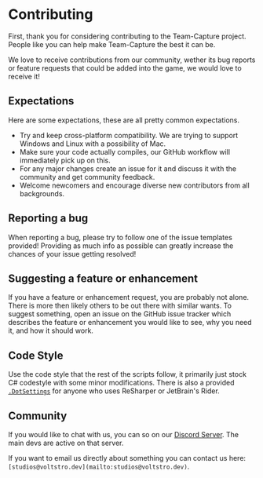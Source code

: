 # Contributing

First, thank you for considering contributing to the Team-Capture project. People like you can help make Team-Capture the best it can be.

We love to receive contributions from our community, wether its bug reports or feature requests that could be added into the game, we would love to receive it!

## Expectations

Here are some expectations, these are all pretty common expectations.

* Try and keep cross-platform compatibility. We are trying to support Windows and Linux with a possibility of Mac.
* Make sure your code actually compiles, our GitHub workflow will immediately pick up on this.
* For any major changes create an issue for it and discuss it with the community and get community feedback.
* Welcome newcomers and encourage diverse new contributors from all backgrounds.

## Reporting a bug

When reporting a bug, please try to follow one of the issue templates provided! Providing as much info as possible can greatly increase the chances of your issue getting resolved!

## Suggesting a feature or enhancement

If you have a feature or enhancement request, you are probably not alone. There is more then likely others to be out there with similar wants. To suggest something, open an issue on the GitHub issue tracker which describes the feature or enhancement you would like to see, why you need it, and how it should work.

## Code Style

Use the code style that the rest of the scripts follow, it primarily just stock C# codestyle with some minor modifications. There is also a provided [`.DotSettings`](https://github.com/Voltstro-Studios/Team-Capture/blob/master/src/Team-Capture/Team-Capture.sln.DotSettings) for anyone who uses ReSharper or JetBrain's Rider.

## Community

If you would like to chat with us, you can so on our [Discord Server](https://discord.voltstro.dev/). The main devs are active on that server.

If you want to email us directly about something you can contact us here: `[studios@voltstro.dev](mailto:studios@voltstro.dev)`.
